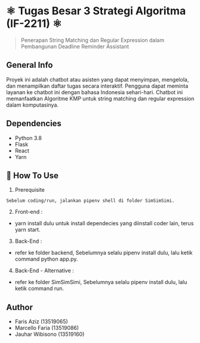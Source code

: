 # ⚛ Tugas Besar 3 Strategi Algoritma (IF-2211) ⚛
> Penerapan String Matching dan Regular Expression dalam Pembangunan Deadline Reminder Assistant

## General Info
Proyek ini adalah chatbot atau asisten yang dapat menyimpan, mengelola, dan menampilkan daftar tugas secara interaktif. Pengguna dapat meminta layanan ke chatbot ini dengan bahasa Indonesia sehari-hari. Chatbot ini memanfaatkan Algoritme KMP untuk string matching dan regular expression dalam komputasinya.

## Dependencies
* Python 3.8
* Flask
* React
* Yarn

## 💢 How To Use
1. Prerequisite
```shell
Sebelum coding/run, jalankan pipenv shell di folder SimSimSimi.
```
2. Front-end : 
<ul>
  <li>yarn install dulu untuk install dependecies yang diinstall coder lain, terus yarn start.
  </li>
</ul>
    
3. Back-End : 
<ul>
  <li>refer ke folder backend,  Sebelumnya selalu pipenv install dulu, lalu ketik command python app.py.
  </li>
</ul>

4. Back-End - Alternative :
<ul>
  <li>refer ke folder SimSimSimi,  Sebelumnya selalu pipenv install dulu, lalu ketik command run.
  </li>
</ul>

## Author
* Faris Aziz (13519065)
* Marcello Faria (13519086)
* Jauhar Wibisono (13519160)
    
